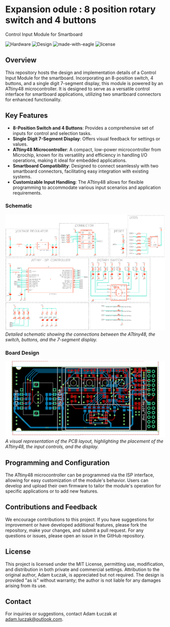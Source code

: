 # Expansion odule : 8 position rotary switch and 4 buttons 

Control Input Module for Smartboard

![Hardware](https://img.shields.io/badge/Hardware-PCB-red)
![Design](https://img.shields.io/badge/Design-Schematic-blue)
![made-with-eagle](https://img.shields.io/badge/Made%20with-Eagle-blue.svg)
![license](https://img.shields.io/badge/license-MIT-green)

## Overview
This repository hosts the design and implementation details of a Control Input Module for the smartboard. Incorporating an 8-position switch, 4 buttons, and a single digit 7-segment display, this module is powered by an ATtiny48 microcontroller. It is designed to serve as a versatile control interface for smartboard applications, utilizing two smartboard connectors for enhanced functionality.

## Key Features
- **8-Position Switch and 4 Buttons**: Provides a comprehensive set of inputs for control and selection tasks.
- **Single Digit 7-Segment Display**: Offers visual feedback for settings or values.
- **ATtiny48 Microcontroller**: A compact, low-power microcontroller from Microchip, known for its versatility and efficiency in handling I/O operations, making it ideal for embedded applications.
- **Smartboard Compatibility**: Designed to connect seamlessly with two smartboard connectors, facilitating easy integration with existing systems.
- **Customizable Input Handling**: The ATtiny48 allows for flexible programming to accommodate various input scenarios and application requirements.

### Schematic
![Schematic](media/sch.png)
*Detailed schematic showing the connections between the ATtiny48, the switch, buttons, and the 7-segment display.*

### Board Design
![Board Design](media/brd.png)
*A visual representation of the PCB layout, highlighting the placement of the ATtiny48, the input controls, and the display.*

## Programming and Configuration
The ATtiny48 microcontroller can be programmed via the ISP interface, allowing for easy customization of the module's behavior. Users can develop and upload their own firmware to tailor the module's operation for specific applications or to add new features.

## Contributions and Feedback
We encourage contributions to this project. If you have suggestions for improvement or have developed additional features, please fork the repository, make your changes, and submit a pull request. For any questions or issues, please open an issue in the GitHub repository.

## License
This project is licensed under the MIT License, permitting use, modification, and distribution in both private and commercial settings. Attribution to the original author, Adam Łuczak, is appreciated but not required. The design is provided "as is" without warranty; the author is not liable for any damages arising from its use.

## Contact
For inquiries or suggestions, contact Adam Łuczak at adam.luczak@outlook.com.
